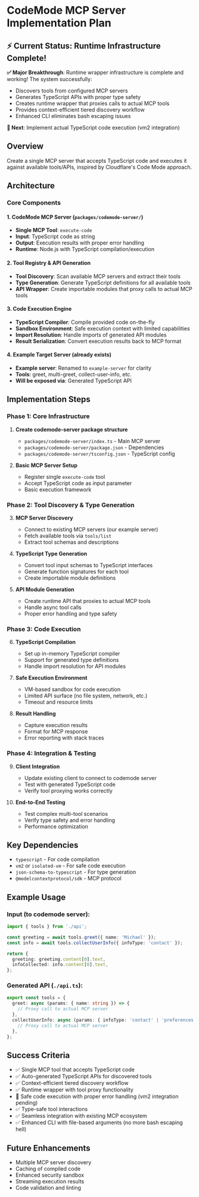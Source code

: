 # CodeMode MCP Server Implementation Plan

## ⚡ Current Status: **Runtime Infrastructure Complete!**

**✅ Major Breakthrough**: Runtime wrapper infrastructure is complete and working! The system successfully:

- Discovers tools from configured MCP servers
- Generates TypeScript APIs with proper type safety
- Creates runtime wrapper that proxies calls to actual MCP tools
- Provides context-efficient tiered discovery workflow
- Enhanced CLI eliminates bash escaping issues

**🚧 Next**: Implement actual TypeScript code execution (vm2 integration)

## Overview

Create a single MCP server that accepts TypeScript code and executes it against available tools/APIs, inspired by Cloudflare's Code Mode approach.

## Architecture

### Core Components

#### 1. CodeMode MCP Server (`packages/codemode-server/`)

- **Single MCP Tool**: `execute-code`
- **Input**: TypeScript code as string
- **Output**: Execution results with proper error handling
- **Runtime**: Node.js with TypeScript compilation/execution

#### 2. Tool Registry & API Generation

- **Tool Discovery**: Scan available MCP servers and extract their tools
- **Type Generation**: Generate TypeScript definitions for all available tools
- **API Wrapper**: Create importable modules that proxy calls to actual MCP tools

#### 3. Code Execution Engine

- **TypeScript Compiler**: Compile provided code on-the-fly
- **Sandbox Environment**: Safe execution context with limited capabilities
- **Import Resolution**: Handle imports of generated API modules
- **Result Serialization**: Convert execution results back to MCP format

#### 4. Example Target Server (already exists)

- **Example server**: Renamed to `example-server` for clarity
- **Tools**: greet, multi-greet, collect-user-info, etc.
- **Will be exposed via**: Generated TypeScript API

## Implementation Steps

### Phase 1: Core Infrastructure

1. **Create codemode-server package structure**
   - `packages/codemode-server/index.ts` - Main MCP server
   - `packages/codemode-server/package.json` - Dependencies
   - `packages/codemode-server/tsconfig.json` - TypeScript config

2. **Basic MCP Server Setup**
   - Register single `execute-code` tool
   - Accept TypeScript code as input parameter
   - Basic execution framework

### Phase 2: Tool Discovery & Type Generation

3. **MCP Server Discovery**
   - Connect to existing MCP servers (our example server)
   - Fetch available tools via `tools/list`
   - Extract tool schemas and descriptions

4. **TypeScript Type Generation**
   - Convert tool input schemas to TypeScript interfaces
   - Generate function signatures for each tool
   - Create importable module definitions

5. **API Module Generation**
   - Create runtime API that proxies to actual MCP tools
   - Handle async tool calls
   - Proper error handling and type safety

### Phase 3: Code Execution

6. **TypeScript Compilation**
   - Set up in-memory TypeScript compiler
   - Support for generated type definitions
   - Handle import resolution for API modules

7. **Safe Execution Environment**
   - VM-based sandbox for code execution
   - Limited API surface (no file system, network, etc.)
   - Timeout and resource limits

8. **Result Handling**
   - Capture execution results
   - Format for MCP response
   - Error reporting with stack traces

### Phase 4: Integration & Testing

9. **Client Integration**
   - Update existing client to connect to codemode server
   - Test with generated TypeScript code
   - Verify tool proxying works correctly

10. **End-to-End Testing**
    - Test complex multi-tool scenarios
    - Verify type safety and error handling
    - Performance optimization

## Key Dependencies

- `typescript` - For code compilation
- `vm2` or `isolated-vm` - For safe code execution
- `json-schema-to-typescript` - For type generation
- `@modelcontextprotocol/sdk` - MCP protocol

## Example Usage

### Input (to codemode server):

```typescript
import { tools } from './api';

const greeting = await tools.greet({ name: 'Michael' });
const info = await tools.collectUserInfo({ infoType: 'contact' });

return {
  greeting: greeting.content[0].text,
  infoCollected: info.content[0].text,
};
```

### Generated API (`./api.ts`):

```typescript
export const tools = {
  greet: async (params: { name: string }) => {
    // Proxy call to actual MCP server
  },
  collectUserInfo: async (params: { infoType: 'contact' | 'preferences' | 'feedback' }) => {
    // Proxy call to actual MCP server
  },
};
```

## Success Criteria

- ✅ Single MCP tool that accepts TypeScript code
- ✅ Auto-generated TypeScript APIs for discovered tools
- ✅ Context-efficient tiered discovery workflow
- ✅ Runtime wrapper with tool proxy functionality
- 🚧 Safe code execution with proper error handling (vm2 integration pending)
- ✅ Type-safe tool interactions
- ✅ Seamless integration with existing MCP ecosystem
- ✅ Enhanced CLI with file-based arguments (no more bash escaping hell)

## Future Enhancements

- Multiple MCP server discovery
- Caching of compiled code
- Enhanced security sandbox
- Streaming execution results
- Code validation and linting
